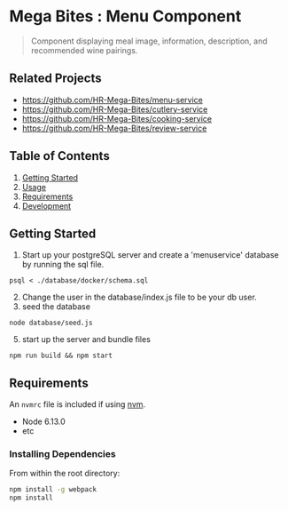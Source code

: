 # Mega Bites : Menu Component

> Component displaying meal image, information, description, and recommended wine pairings.

## Related Projects

  - https://github.com/HR-Mega-Bites/menu-service
  - https://github.com/HR-Mega-Bites/cutlery-service
  - https://github.com/HR-Mega-Bites/cooking-service
  - https://github.com/HR-Mega-Bites/review-service

## Table of Contents

1. [Getting Started](#getting-started)
1. [Usage](#usage)
1. [Requirements](#requirements)
1. [Development](#development)

## Getting Started

1. Start up your postgreSQL server and create a 'menuservice' database by running the sql file.
```
psql < ./database/docker/schema.sql
```
2. Change the user in the database/index.js file to be your db user.
4. seed the database
```
node database/seed.js
```
5. start up the server and bundle files
```
npm run build && npm start
```

## Requirements

An `nvmrc` file is included if using [nvm](https://github.com/creationix/nvm).

- Node 6.13.0
- etc

### Installing Dependencies

From within the root directory:

```sh
npm install -g webpack
npm install
```

